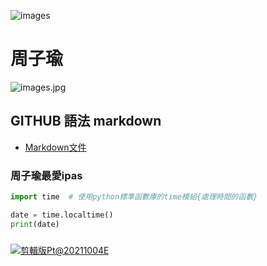 ![images](https://user-images.githubusercontent.com/90752081/136016707-78fc7451-504e-4d8f-a721-6f6683567211.jpg)
# 周子瑜


![images.jpg](images.jpg)

## GITHUB 語法  markdown

- [Markdown文件](https://markdown.tw/)

### 周子瑜最愛ipas
```python
import time  # 使用python標準函數庫的time模組{處理時間的函數}

date = time.localtime()	
print(date)
```

###

[![剪輯版Pt@20211004E](https://img.youtube.com/vi/HOnuZAnZkx8/0.jpg)](https://www.youtube.com/watch?v=HOnuZAnZkx8)
